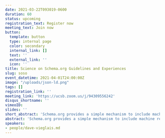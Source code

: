 ```yaml
---
date: 2021-03-22T093019-0600
duration: 60
status: upcoming
registration_text: Register now
meeting_text: Join now
button:
  template: button
  type: internal page
  color: secondary
  internal_link: []
  text: ''
  external_link: ''
  icon: ''
title: Science on Schema.org Guidelines and Experiences
slug: soso
event_datetime: 2021-04-01T24:00:00Z
image: "/uploads/json-ld.png"
tags: []
registration_link: ''
meeting_link: 'https://ucsb.zoom.us/j/94309556242'
disqus_shortname: ''
vimeoID: 
slides: ''
short_abstract: 'Schema.org provides a simple mechanism to include machine readable, structured metadata in human readable web pages, including descriptions of Dataset entries on dataset landing pages. This community call will introduce the Science-on-schema.org guidelines in support of metadata harvesting by DataONE as a streamlined path into the DataONE federation and harvesting by large scale, generalist, commercial indexers (e.g. Google). We will highlight additional resources available for working with schema.org, and include experiences of some that have implemented the guidelines for their repositories.'
abstract: 'Schema.org provides a simple mechanism to include machine readable, structured metadata in human readable web pages, including descriptions of Dataset entries on dataset landing pages. The metadata is readily accessible using common web tools, and is actively harvested by large scale, generalist, commercial indexers (e.g. Google). DataONE will soon be indexing schema.org metadata as an alternative pathway for repositories to participate in the DataONE federation. The flexibility of schema.org means it can be used to describe many resources including scientific datasets, but that flexibility also enables potentially incompatible approaches for constructing such metadata. The ESIP Science-On-Schema.org group has produced an evolving set of guidelines to assist with consistent implementation of scientific dataset descriptions using the schema.org vocabulary. This community call will introduce the Science-on-schema.org guidelines, highlight additional resources available for working with schema.org, and include experiences of some that have implemented the guidelines for their repositories.'
speakers:
- people/dave-vieglais.md
---
```

